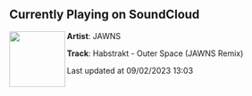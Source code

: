 ## Currently Playing on SoundCloud

[<img align="left" width="100" src="https://i1.sndcdn.com/artworks-MDjl6mFX9mVv8JcA-alDybw-t500x500.jpg">](https://soundcloud.com/longjawns/outer-space)

**Artist**: JAWNS 

**Track**: Habstrakt - Outer Space (JAWNS Remix)

Last updated at 09/02/2023 13:03
